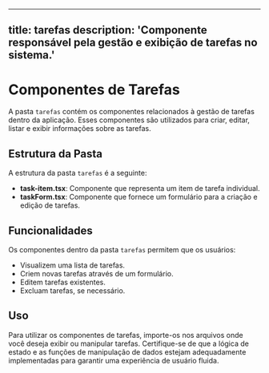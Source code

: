 
---
title: tarefas
description: 'Componente responsável pela gestão e exibição de tarefas no sistema.'
---

# Componentes de Tarefas

A pasta `tarefas` contém os componentes relacionados à gestão de tarefas dentro da aplicação. Esses componentes são utilizados para criar, editar, listar e exibir informações sobre as tarefas.

## Estrutura da Pasta

A estrutura da pasta `tarefas` é a seguinte:

- **task-item.tsx**: Componente que representa um item de tarefa individual.
- **taskForm.tsx**: Componente que fornece um formulário para a criação e edição de tarefas.

## Funcionalidades

Os componentes dentro da pasta `tarefas` permitem que os usuários:

- Visualizem uma lista de tarefas.
- Criem novas tarefas através de um formulário.
- Editem tarefas existentes.
- Excluam tarefas, se necessário.

## Uso

Para utilizar os componentes de tarefas, importe-os nos arquivos onde você deseja exibir ou manipular tarefas. Certifique-se de que a lógica de estado e as funções de manipulação de dados estejam adequadamente implementadas para garantir uma experiência de usuário fluida.

